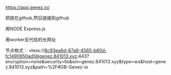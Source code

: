https://app.genez.io/

把放在github,然后链接到github

用NODE Express.js

用worker反代给的长网址

节点格式： vless://8c93ea6d-87a9-4565-b60d-fc1490950ad1@genez.841013.xyz:443?encryption=none&security=tls&sni=genez.841013.xyz&type=ws&host=genez.841013.xyz&path=%2F#GB-Genez-io
